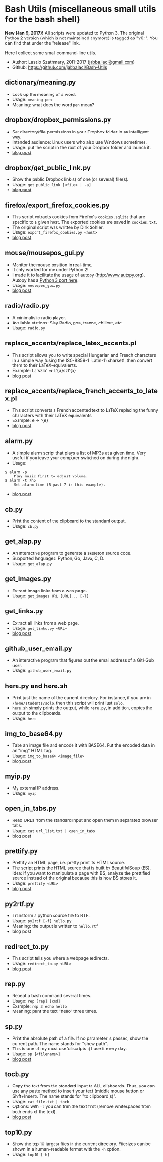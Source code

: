 Bash Utils (miscellaneous small utils for the bash shell)
=========================================================

**New (Jan 9, 2017)!** All scripts were updated to Python 3. The original Python 2 version (which is not maintained anymore) is tagged as "v0.1". You can find that
under the "release" link.

Here I collect some small command-line utils.

* Author:  Laszlo Szathmary, 2011-2017 (jabba.laci@gmail.com)
* Github:  https://github.com/jabbalaci/Bash-Utils

dictionary/meaning.py
---------------------
* Look up the meaning of a word.
* Usage: `meaning pen`
* Meaning: what does the word `pen` mean?

dropbox/dropbox_permissions.py
------------------------------
* Set directory/file permissions in your Dropbox folder in an intelligent way.
* Intended audience: Linux users who also use Windows sometimes.
* Usage: put the script in the root of your Dropbox folder and launch it.
* [blog post](https://ubuntuincident.wordpress.com/2011/05/08/setting-file-permissions-in-your-dropbox-folder-recursively/)

dropbox/get_public_link.py
--------------------------
* Show the public Dropbox link(s) of one (or several) file(s).
* Usage: `get_public_link [<file> | -a]`
* [blog post](https://ubuntuincident.wordpress.com/2011/06/01/get-the-public-dropbox-links-of-several-files/)

firefox/export_firefox_cookies.py
---------------------------------
* This script extracts cookies from Firefox's `cookies.sqlite`  that are specific to a given host. The exported cookies are saved in `cookies.txt`.
* The original script was [written by Dirk Sohler](https://old.0x7be.de/2008/06/19/firefox-3-und-cookiestxt/).
* Usage: `export_firefox_cookies.py <host>`
* [blog post](https://ubuntuincident.wordpress.com/2011/09/05/download-pages-with-wget-that-are-protected-by-cookies/)

mouse/mousepos_gui.py
---------------------
* Monitor the mouse position in real-time.
* It only worked for me under Python 2!
* I made it to facilitate the usage of autopy (http://www.autopy.org). Autopy has a [Python 3 port here](https://github.com/Riamse/autopy3).
* Usage: `mousepos_gui.py`
* [blog post](https://ubuntuincident.wordpress.com/2011/09/11/gui-to-monitor-mouse/)

radio/radio.py
--------------
* A minimalistic radio player.
* Available stations: Slay Radio, goa, trance, chillout, etc.
* Usage: `radio.py`

replace_accents/replace_latex_accents.pl
----------------------------------------
* This script allows you to write special Hungarian and French characters in a simple way
(using the ISO-8859-1 (Latin-1) charset), then convert them to their LaTeX-equivalents.
* Example: La'szlo'  =>  L\'{a}szl\'{o}
* [blog post]( https://ubuntuincident.wordpress.com/2011/07/01/replace-accents-for-latex/)

replace_accents/replace_french_accents_to_latex.pl
--------------------------------------------------
* This script converts a French accented text to LaTeX replacing the funny characters with their LaTeX equivalents.
* Example: é  =>  \'{e}
* [blog post]( https://ubuntuincident.wordpress.com/2011/07/01/replace-accents-for-latex/)

alarm.py
--------
* A simple alarm script that plays a list of MP3s at a given time.
Very useful if you leave your computer switched on during the night.
* Usage:
```
$ alarm -p
    Play music first to adjust volume.
$ alarm -t 7h5
    Set alarm time (5 past 7 in this example).
```        
* [blog post]( https://ubuntuincident.wordpress.com/2011/04/17/alarm-script/)

cb.py
---------
* Print the content of the clipboard to the standard output.
* Usage: `cb.py`

get_alap.py
-----------
* An interactive program to generate a skeleton source code.
* Supported languages: Python, Go, Java, C, D.
* Usage: `get_alap.py`

get_images.py
-------------
* Extract image links from a web page.
* Usage: `get_images URL [URL]... [-l]`

get_links.py
------------
* Extract all links from a web page.
* Usage: `get_links.py <URL>`
* [blog post](https://pythonadventures.wordpress.com/2011/03/10/extract-all-links-from-a-web-page/)

github_user_email.py
--------------------
* An interactive program that figures out the email address of a GitHGub user.
* Usage: `github_user_email.py`

here.py and here.sh
-------------------
* Print just the name of the current directory. For instance, if you are in `/home/students/solo`, then this script will print just `solo`.
* `here.sh` simply prints the output, while `here.py`, in addition, copies the output to the clipboards.
* Usage: `here`

img_to_base64.py
----------------
* Take an image file and encode it with BASE64. Put the encoded data in an "img" HTML tag.
* Usage: `img_to_base64 <image_file>`
* [blog post](https://ubuntuincident.wordpress.com/2011/04/17/embed-images-in-html-pages/)

myip.py
-------
* My external IP address.
* Usage: `myip`

open_in_tabs.py
---------------
* Read URLs from the standard input and open them in separated browser tabs.
* Usage: `cat url_list.txt | open_in_tabs`
* [blog post](https://ubuntuincident.wordpress.com/2011/03/09/open-urls-in-browser-tabs-simultaneously/)

prettify.py
-----------
* Prettify an HTML page, i.e. pretty print its HTML source.
* The script prints the HTML source that is built by BeautifulSoup (BS). Idea: if you want to manipulate a page with BS, analyze the prettified source instead of the original because this is how BS stores it.
* Usage: `prettify <URL>`
* [blog post](https://pythonadventures.wordpress.com/2011/04/03/prettify-html-with-beautifulsoup/)

py2rtf.py
---------
* Transform a python source file to RTF.
* Usage: `py2rtf [-f] hello.py`
* Meaning: the output is written to `hello.rtf`
* [blog post](http://ubuntuincident.wordpress.com/2012/08/07/insert-syntax-highlighted-source-in-powerpoint/)

redirect_to.py
--------------
* This script tells you where a webpage redirects.
* Usage: `redirect_to.py <URL>`
* [blog post](http://pythonadventures.wordpress.com/2010/12/21/where-does-a-page-redirect-to/)

rep.py
------
* Repeat a bash command several times.
* Usage: `rep [rep] [cmd]`
* Example: `rep 3 echo hello`
* Meaning: print the text "hello" three times.

sp.py
-----
* Print the absolute path of a file. If no parameter is passed, show the current path. The name stands for "show path".
* This is one of my most useful scripts :) I use it every day.
* Usage: `sp [<filename>]`
* [blog post](https://ubuntuincident.wordpress.com/2011/03/17/show-the-absolute-path-of-a-file/)

tocb.py
-------
* Copy the text from the standard input to ALL clipboards. Thus, you can use any paste method to insert your text (middle mouse button or Shift+Insert). The name stands for "to clipboard(s)".
* Usage: `cat file.txt | tocb`
* Options: with `-t` you can trim the text first (remove whitespaces from both ends of the text).
* [blog post](https://pythonadventures.wordpress.com/2011/03/05/copy-string-to-x-clipboards/)

top10.py
--------
* Show the top 10 largest files in the current directory. Filesizes can be shown in a human-readable format with the `-h` option.
* Usage: `top10 [-h]`
